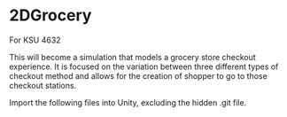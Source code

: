# 2DGrocery
For KSU 4632

This will become a simulation that models a grocery store checkout experience. It is focused on the variation between three different types of checkout method and allows for the creation of shopper to go to those checkout stations.

Import the following files into Unity, excluding the hidden .git file.